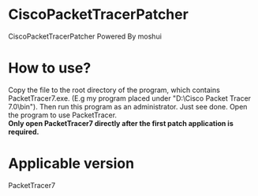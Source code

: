 # CiscoPacketTracerPatcher
 CiscoPacketTracerPatcher Powered By moshui
# How to use?  
Copy the file to the root directory of the program, which contains PacketTracer7.exe. (E.g my program placed under "D:\Cisco Packet Tracer 7.0\bin"). Then run this program as an administrator. Just see done. Open the program to use PacketTracer.  
**Only open PacketTracer7 directly after the first patch application is required.**  
# Applicable version  
PacketTracer7  
